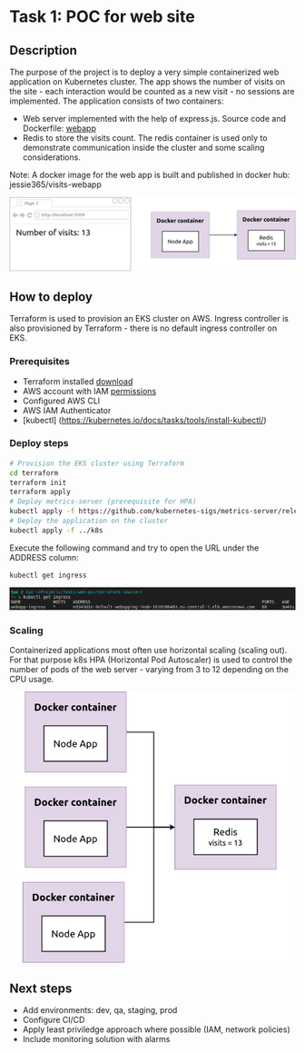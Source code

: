 # Task 1: POC for web site

## Description
The purpose of the project is to deploy a very simple containerized web application on Kubernetes cluster. The app shows the number of visits on the site - each interaction would be counted as a new visit - no sessions are implemented. The application consists of two containers:
 * Web server implemented with the help of express.js. Source code and Dockerfile: [webapp](webapp)
 * Redis to store the visits count. The redis container is used only to demonstrate communication inside the cluster and some scaling considerations.

Note: A docker image for the web app is built and published in docker hub: jessie365/visits-webapp

![Web Application diagram](https://github.com/Jessie365/Task1-web-poc/raw/images/images/app.png)

## How to deploy
Terraform is used to provision an EKS cluster on AWS. Ingress controller is also provisioned by Terraform - there is no default ingress controller on EKS.

### Prerequisites
 * Terraform installed [download](https://www.terraform.io/downloads.html)
 * AWS account with IAM [permissions](https://github.com/terraform-aws-modules/terraform-aws-eks/blob/master/docs/iam-permissions.md)
 * Configured AWS CLI
 * AWS IAM Authenticator
 * [kubectl] (https://kubernetes.io/docs/tasks/tools/install-kubectl/)

### Deploy steps
```bash
# Provision the EKS cluster using Terraform
cd terraform
terraform init
terraform apply
# Deploy metrics-server (prerequisite for HPA)
kubectl apply -f https://github.com/kubernetes-sigs/metrics-server/releases/download/v0.3.7/components.yaml
# Deploy the application on the cluster
kubectl apply -f ../k8s
```

Execute the following command and try to open the URL under the ADDRESS column:
```
kubectl get ingress
```
![Get the application URL from the k8s ingress](https://raw.githubusercontent.com/Jessie365/Task1-web-poc/images/images/ingress.png)


### Scaling
Containerized applications most often use horizontal scaling (scaling out). For that purpose k8s HPA (Horizontal Pod Autoscaler) is used to control the number of pods of the web server - varying from 3 to 12 depending on the CPU usage. 

![Scaling the Web Application diagram](https://github.com/Jessie365/Task1-web-poc/raw/images/images/scaling.png)

## Next steps
 * Add environments: dev, qa, staging, prod
 * Configure CI/CD
 * Apply least priviledgе approach where possible (IAM, network policies)
 * Include monitoring solution with alarms
